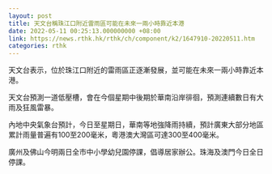```yaml
---
layout: post
title: 天文台稱珠江口附近雷雨區可能在未來一兩小時靠近本港
date: 2022-05-11 00:25:13.000000000 +08:00
link: https://news.rthk.hk/rthk/ch/component/k2/1647910-20220511.htm
categories: rthk
---
```


天文台表示，位於珠江口附近的雷雨區正逐漸發展，並可能在未來一兩小時靠近本港。

天文台預測一道低壓槽，會在今個星期中後期於華南沿岸徘徊，預測連續數日有大雨及狂風雷暴。

內地中央氣象台預計，今日至星期日，華南等地強降雨持續，預計廣東大部分地區累計雨量普遍有100至200毫米，粵港澳大灣區可達300至400毫米。

廣州及佛山今明兩日全市中小學幼兒園停課，倡導居家辦公。珠海及澳門今日全日停課。
